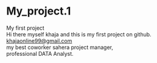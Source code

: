 # My_project.1
My first project 
<br>
Hi there myself khaja and this is my first project on github.
<br>
khajaonline99@gmail.com
<br>
my best coworker sahera project manager,
<br>
professional DATA Analyst.

